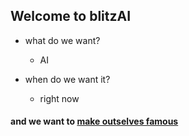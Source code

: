 ## Welcome to blitzAI

- what do we want? 
  - AI 

- when do we want it?
  - right now



#### and we want to [make outselves famous](https://juaml.github.io/)

